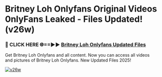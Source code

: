# Britney Loh Onlyfans Original Videos 0nlyFans Leaked - Files Updated! (v26w)

<h3>🔴 CLICK HERE 🌐==►► <a href="https://tinyurl.com/x26r9saj" rel="nofollow">Britney Loh Onlyfans Updated Files</a></h3>

Get Britney Loh Onlyfans and all content. Now you can access all videos and pictures of Britney Loh Onlyfans. New Updated Files 2025!

[![v26w](https://i.imgur.com/LkgZPqh.gif)](https://tinyurl.com/x26r9saj)
